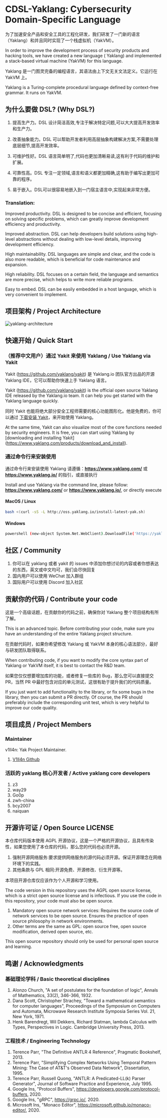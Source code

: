 # CDSL-Yaklang: Cybersecurity Domain-Specific Language

为了加速安全产品和安全工具的工程化研发，我们研发了一门新的语言（Yaklang）和并且同时实现了一个栈虚拟机（YakVM）。

In order to improve the development process of security products and hacking tools, we have created a new language (
Yaklang) and implemented a stack-based virtual machine (YakVM) for this language.

Yaklang 是一门图灵完备的编程语言，其语法由上下文无关文法定义。它运行在 YakVM 上。

Yaklang is a Turing-complete procedural language defined by context-free grammar. It runs on YakVM.

## 为什么要做 DSL? (Why DSL?)

1. 提高生产力。DSL 设计简洁高效,专注于解决特定问题,可以大大提高开发效率和生产力。

1. 改善抽象能力。DSL 可以帮助开发者利用高层抽象构建解决方案,不需要处理底层细节,提高开发效率。

1. 可维护性好。DSL 语言简单明了,代码也更加清晰易读,这有利于代码的维护和扩展。

1. 可靠性高。DSL 专注一定领域,语言和语义都更加精确,这有助于编写出更加可靠的程序。

1. 易于嵌入。DSL可以很容易地嵌入到一门宿主语言中,实现起来非常方便。

### Translation:

Improved productivity. DSL is designed to be concise and efficient, focusing on solving specific problems, which can greatly improve development efficiency and productivity.

Improved abstraction. DSL can help developers build solutions using high-level abstractions without dealing with low-level details, improving development efficiency.

High maintainability. DSL languages are simple and clear, and the code is also more readable, which is beneficial for code maintenance and expansion.

High reliability. DSL focuses on a certain field, the language and semantics are more precise, which helps to write more reliable programs.

Easy to embed. DSL can be easily embedded in a host language, which is very convenient to implement.

## 项目架构 / Project Architecture

![yaklang-architecture](imgs/yaklang-arch.jpg)

## 快速开始 / Quick Start

### （推荐中文用户）通过 Yakit 来使用 Yaklang / Use Yaklang via Yakit

Yakit (https://github.com/yaklang/yakit) 是 Yaklang.io 团队官方出品的开源 Yaklang IDE，它可以帮助你快速上手 Yaklang 语言。

Yakit (https://github.com/yaklang/yakit) is the official open source Yaklang IDE released by the Yaklang.io team. It can help you get started with the Yaklang language quickly.

同时 Yakit 也能将绝大部分安全工程师需要的核心功能图形化。他是免费的，你可以通过 [下载安装 Yakit](https://www.yaklang.com/products/download_and_install)，来开始使用 Yaklang。

At the same time, Yakit can also visualize most of the core functions needed by security engineers. It is free, you can start using Yaklang by [downloading and installing Yakit] (https://www.yaklang.com/products/download_and_install).

### 通过命令行来安装使用

通过命令行来安装使用 Yaklang 请遵循：**https://www.yaklang.com/** 或 **https://www.yaklang.io/** 的指引，或直接执行

Install and use Yaklang via the command line, please follow: **https://www.yaklang.com/** or **https://www.yaklang.io/**, or directly execute

#### MacOS / Linux

```bash
bash <(curl -sS -L http://oss.yaklang.io/install-latest-yak.sh)
```

#### Windows

```bash
powershell (new-object System.Net.WebClient).DownloadFile('https://yaklang.oss-cn-beijing.aliyuncs.com/yak/latest/yak_windows_amd64.exe','yak_windows_amd64.exe') && yak_windows_amd64.exe install && del /f yak_windows_amd64.exe
```

## 社区 / Community

1. 你可以在 yaklang 或者 yakit 的 issues 中添加你想讨论的内容或者你想表达的东西，英文或中文均可，我们会尽快回复
2. 国内用户可以使用 WeChat 加入群组
3. 国际用户可以使用 Discord 加入社区

## 贡献你的代码 / Contribute your code

这是一个高级话题，在贡献你的代码之前，确保你对 Yaklang 整个项目结构有所了解。

This is an advanced topic. Before contributing your code, make sure you have an understanding of the entire Yaklang project structure.

在贡献代码时，如果你希望修改 Yaklang 或 YakVM 本身的核心语法部分，最好与研发团队取得联系。

When contributing code, if you want to modify the core syntax part of Yaklang or YakVM itself, it is best to contact the R&D team.

如果您仅仅想要增加库的功能，或者修复一些库的 Bug，那么您可以直接提交 PR，当然 PR 中最好包含对应的单元测试，这很有助于提升我们的代码质量。

If you just want to add functionality to the library, or fix some bugs in the library, then you can submit a PR directly. Of course, the PR should preferably include the corresponding unit test, which is very helpful to improve our code quality.

## 项目成员 / Project Members

### Maintainer

v1ll4n: Yak Project Maintainer. 

1. [V1ll4n Github](https://github.com/VillanCh/) 

### 活跃的 yaklang 核心开发者 / Active yaklang core developers

1. z3
2. way29
3. Go0p
4. zwh-china
5. bcy2007
6. naiquan

## 开源许可证 / Open Source LICENSE

本仓库代码版本使用 AGPL 开源协议，这是一个严格的开源协议，且具有传染性，如果您使用了本仓库的代码，那么您的代码也必须开源。

1. 强制开源网络服务:要求提供网络服务的源代码必须开源。保证开源理念在网络环境下的实践。
2. 其他条款与 GPL 相同:开源免费、开源修改、衍生开源等。

本项目开源仓库仅应该作为个人开源和学习使用。


The code version in this repository uses the AGPL open source license, which is a strict open source license and is infectious. If you use the code in this repository, your code must also be open source.

1. Mandatory open source network services: Requires the source code of network services to be open source. Ensures the practice of open source philosophy in network environments.
2. Other terms are the same as GPL: open source free, open source modification, derived open source, etc.

This open source repository should only be used for personal open source and learning.

## 鸣谢 / Acknowledgments

### 基础理论学科 / Basic theoretical disciplines

1. Alonzo Church, "A set of postulates for the foundation of logic", Annals of Mathematics, 33(2), 346-366, 1932.
2. Dana Scott, Christopher Strachey, "Toward a mathematical semantics for computer languages", Proceedings of the Symposium on Computers and Automata, Microwave Research Institute Symposia Series Vol. 21, New York, 1971.
3. Henk Barendregt, Wil Dekkers, Richard Statman, lambda Calculus with Types, Perspectives in Logic. Cambridge University Press, 2013.

### 工程技术 / Engineering Technology

1. Terence Parr, "The Definitive ANTLR 4 Reference", Pragmatic Bookshelf, 2013. 
2. Terence Parr, "Simplifying Complex Networks Using Temporal Pattern Mining: The Case of AT&T's Observed Data Network", Dissertation, 1995.
3. Terence Parr, Russell Quong, "ANTLR: A Predicated-LL(k) Parser Generator", Journal of Software Practice and Experience, July 1995.
4. Google Ins, "Protocol Buffers", https://developers.google.com/protocol-buffers, 2020.
5. Google Ins, "gRPC", https://grpc.io/, 2020.
6. Microsoft Ins, "Monaco Editor", https://microsoft.github.io/monaco-editor/, 2020.